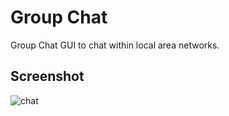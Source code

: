 # Group Chat

Group Chat GUI to chat within local area networks.


## Screenshot
![chat](https://user-images.githubusercontent.com/92889691/143765412-a51be4b1-f070-4d50-bddd-88b237610263.png)
